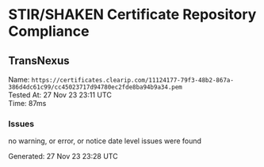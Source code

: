 # STIR/SHAKEN Certificate Repository Compliance

## TransNexus

Name: `https://certificates.clearip.com/11124177-79f3-48b2-867a-386d4dc61c99/cc45023717d94780ec2fde8ba94b9a34.pem`\
Tested At: 27 Nov 23 23:11 UTC\
Time: 87ms

### Issues

no warning, or error, or notice date level issues were found

Generated: 27 Nov 23 23:28 UTC
